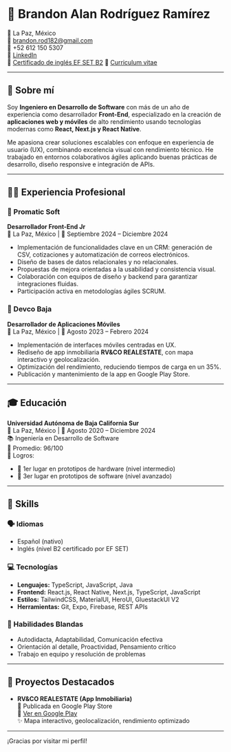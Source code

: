 # 👋 Brandon Alan Rodríguez Ramírez

📍 La Paz, México  
📧 brandon.rod182@gmail.com  
📱 +52 612 150 5307  
🔗 [LinkedIn](https://www.linkedin.com/in/brandon-alan-rodriguez/)  
📄 [Certificado de inglés EF SET B2](https://cert.efset.org/es/f7FtJm)
📄 [Curriculum vitae](https://drive.google.com/drive/folders/1rpuUYZiIEQk2W2oyYocXW-rGrQDgJqks?usp=sharing)

---

## 💼 Sobre mí

Soy **Ingeniero en Desarrollo de Software** con más de un año de experiencia como desarrollador **Front-End**, especializado en la creación de **aplicaciones web y móviles** de alto rendimiento usando tecnologías modernas como **React, Next.js y React Native**.

Me apasiona crear soluciones escalables con enfoque en experiencia de usuario (UX), combinando excelencia visual con rendimiento técnico. He trabajado en entornos colaborativos ágiles aplicando buenas prácticas de desarrollo, diseño responsive e integración de APIs.

---

## 🧑‍💻 Experiencia Profesional

### 🏢 Promatic Soft  
**Desarrollador Front-End Jr**  
📍 La Paz, México | 📆 Septiembre 2024 – Diciembre 2024  
- Implementación de funcionalidades clave en un CRM: generación de CSV, cotizaciones y automatización de correos electrónicos.  
- Diseño de bases de datos relacionales y no relacionales.  
- Propuestas de mejora orientadas a la usabilidad y consistencia visual.  
- Colaboración con equipos de diseño y backend para garantizar integraciones fluidas.  
- Participación activa en metodologías ágiles SCRUM.

### 🏢 Devco Baja  
**Desarrollador de Aplicaciones Móviles**  
📍 La Paz, México | 📆 Agosto 2023 – Febrero 2024  
- Implementación de interfaces móviles centradas en UX.  
- Rediseño de app inmobiliaria **RV&CO REALESTATE**, con mapa interactivo y geolocalización.  
- Optimización del rendimiento, reduciendo tiempos de carga en un 35%.  
- Publicación y mantenimiento de la app en Google Play Store.

---

## 🎓 Educación

**Universidad Autónoma de Baja California Sur**  
📍 La Paz, México | 📆 Agosto 2020 – Diciembre 2024  
📚 Ingeniería en Desarrollo de Software  
🎯 Promedio: 96/100  
🏅 Logros:
- 🥇 1er lugar en prototipos de hardware (nivel intermedio)
- 🥉 3er lugar en prototipos de software (nivel avanzado)

---

## 🧰 Skills

### 🗣️ Idiomas
- Español (nativo)
- Inglés (nivel B2 certificado por EF SET)

### 💻 Tecnologías
- **Lenguajes:** TypeScript, JavaScript, Java
- **Frontend:** React.js, React Native, Next.js, TypeScript, JavaScript  
- **Estilos:** TailwindCSS, MaterialUI, HeroUI, GluestackUI V2  
- **Herramientas:** Git, Expo, Firebase, REST APIs  

### 🤝 Habilidades Blandas
- Autodidacta, Adaptabilidad, Comunicación efectiva  
- Orientación al detalle, Proactividad, Pensamiento crítico  
- Trabajo en equipo y resolución de problemas  

---

## 🚀 Proyectos Destacados

- **RV&CO REALESTATE (App Inmobiliaria)**  
  📱 Publicada en Google Play Store  
  🔗 [Ver en Google Play](https://play.google.com/store/apps/details?id=com.devcobaja.rvcorealestateclient&pcampaignid=web_share)  
  ✨ Mapa interactivo, geolocalización, rendimiento optimizado

---

¡Gracias por visitar mi perfil!
